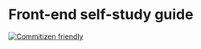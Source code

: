 # Front-end self-study guide

[![Commitizen friendly](https://img.shields.io/badge/commitizen-friendly-brightgreen.svg)](http://commitizen.github.io/cz-cli/)